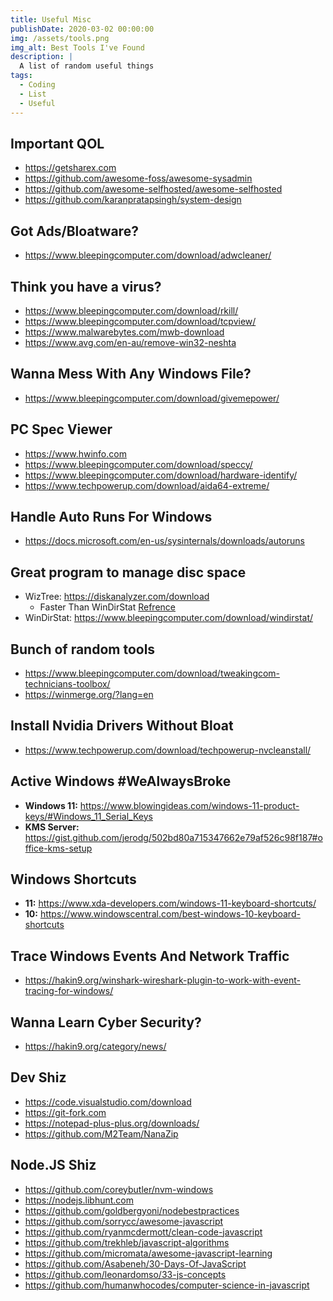 ```yaml
---
title: Useful Misc
publishDate: 2020-03-02 00:00:00
img: /assets/tools.png
img_alt: Best Tools I've Found
description: |
  A list of random useful things
tags:
  - Coding
  - List
  - Useful
---
```


## Important QOL
- https://getsharex.com
- https://github.com/awesome-foss/awesome-sysadmin
- https://github.com/awesome-selfhosted/awesome-selfhosted
- https://github.com/karanpratapsingh/system-design

## Got Ads/Bloatware?
- https://www.bleepingcomputer.com/download/adwcleaner/

## Think you have a virus?
- https://www.bleepingcomputer.com/download/rkill/
- https://www.bleepingcomputer.com/download/tcpview/
- https://www.malwarebytes.com/mwb-download
- https://www.avg.com/en-au/remove-win32-neshta

## Wanna Mess With Any Windows File?
- https://www.bleepingcomputer.com/download/givemepower/

## PC Spec Viewer
- https://www.hwinfo.com
- https://www.bleepingcomputer.com/download/speccy/
- https://www.bleepingcomputer.com/download/hardware-identify/
- https://www.techpowerup.com/download/aida64-extreme/

## Handle Auto Runs For Windows
- https://docs.microsoft.com/en-us/sysinternals/downloads/autoruns

## Great program to manage disc space
- WizTree: https://diskanalyzer.com/download
    - Faster Than WinDirStat [Refrence](https://diskanalyzer.com/wiztree-vs-windirstat)
- WinDirStat: https://www.bleepingcomputer.com/download/windirstat/

## Bunch of random tools
- https://www.bleepingcomputer.com/download/tweakingcom-technicians-toolbox/
- https://winmerge.org/?lang=en

## Install Nvidia Drivers Without Bloat
- https://www.techpowerup.com/download/techpowerup-nvcleanstall/

## Active Windows #WeAlwaysBroke
- **Windows 11:**  https://www.blowingideas.com/windows-11-product-keys/#Windows_11_Serial_Keys
- **KMS Server:** https://gist.github.com/jerodg/502bd80a715347662e79af526c98f187#office-kms-setup

## Windows Shortcuts
- **11:** https://www.xda-developers.com/windows-11-keyboard-shortcuts/
- **10:** https://www.windowscentral.com/best-windows-10-keyboard-shortcuts

## Trace Windows Events And Network Traffic
- https://hakin9.org/winshark-wireshark-plugin-to-work-with-event-tracing-for-windows/

## Wanna Learn Cyber Security?
- https://hakin9.org/category/news/

## Dev Shiz
- https://code.visualstudio.com/download
- https://git-fork.com
- https://notepad-plus-plus.org/downloads/
- https://github.com/M2Team/NanaZip

## Node.JS Shiz
- https://github.com/coreybutler/nvm-windows
- https://nodejs.libhunt.com
- https://github.com/goldbergyoni/nodebestpractices
- https://github.com/sorrycc/awesome-javascript
- https://github.com/ryanmcdermott/clean-code-javascript
- https://github.com/trekhleb/javascript-algorithms
- https://github.com/micromata/awesome-javascript-learning
- https://github.com/Asabeneh/30-Days-Of-JavaScript
- https://github.com/leonardomso/33-js-concepts
- https://github.com/humanwhocodes/computer-science-in-javascript